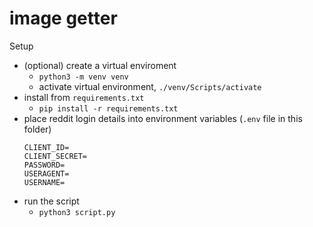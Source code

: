 # image getter
Setup
- (optional) create a virtual enviroment
  - `python3 -m venv venv`
  - activate virtual environment, `./venv/Scripts/activate`
- install from `requirements.txt`
  - `pip install -r requirements.txt`
- place reddit login details into environment variables (`.env` file in this folder)
  ```
  CLIENT_ID=
  CLIENT_SECRET=
  PASSWORD=
  USERAGENT=
  USERNAME=
  ```
- run the script
  - `python3 script.py`

